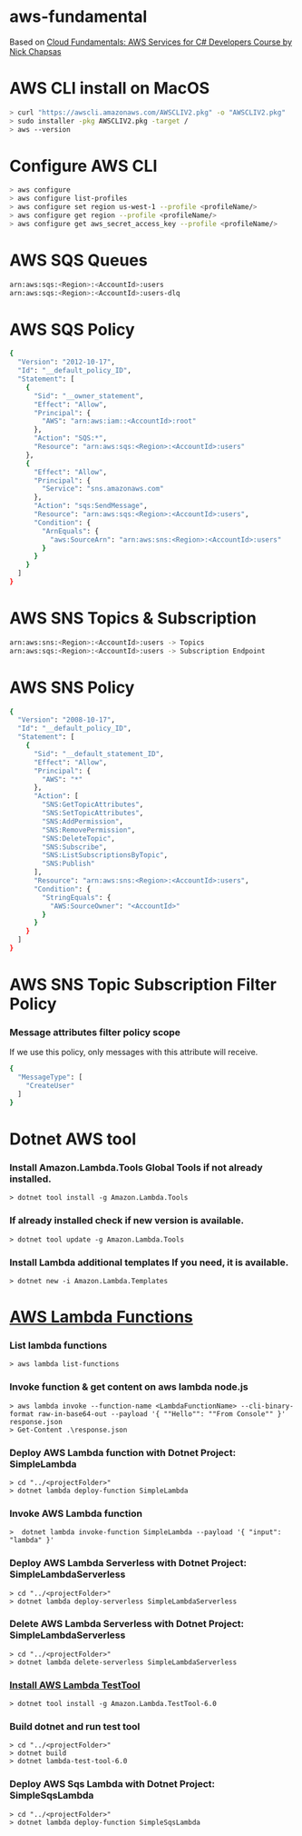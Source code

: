 # aws-fundamental
Based on [Cloud Fundamentals: AWS Services for C# Developers Course by Nick Chapsas](https://dometrain.com/course/cloud-fundamentals-aws-services-for-c-developers/)


# AWS CLI install on MacOS
```sh
> curl "https://awscli.amazonaws.com/AWSCLIV2.pkg" -o "AWSCLIV2.pkg"
> sudo installer -pkg AWSCLIV2.pkg -target /
> aws --version
```
# Configure AWS CLI
```sh
> aws configure
> aws configure list-profiles
> aws configure set region us-west-1 --profile <profileName/>
> aws configure get region --profile <profileName/>
> aws configure get aws_secret_access_key --profile <profileName/>
```

# AWS SQS Queues
```sh
arn:aws:sqs:<Region>:<AccountId>:users
arn:aws:sqs:<Region>:<AccountId>:users-dlq
```

# AWS SQS Policy
```sh
{
  "Version": "2012-10-17",
  "Id": "__default_policy_ID",
  "Statement": [
    {
      "Sid": "__owner_statement",
      "Effect": "Allow",
      "Principal": {
        "AWS": "arn:aws:iam::<AccountId>:root"
      },
      "Action": "SQS:*",
      "Resource": "arn:aws:sqs:<Region>:<AccountId>:users"
    },
    {
      "Effect": "Allow",
      "Principal": {
        "Service": "sns.amazonaws.com"
      },
      "Action": "sqs:SendMessage",
      "Resource": "arn:aws:sqs:<Region>:<AccountId>:users",
      "Condition": {
        "ArnEquals": {
          "aws:SourceArn": "arn:aws:sns:<Region>:<AccountId>:users"
        }
      }
    }
  ]
}
```

# AWS SNS Topics & Subscription
```sh
arn:aws:sns:<Region>:<AccountId>:users -> Topics
arn:aws:sqs:<Region>:<AccountId>:users -> Subscription Endpoint
```

# AWS SNS Policy
```sh
{
  "Version": "2008-10-17",
  "Id": "__default_policy_ID",
  "Statement": [
    {
      "Sid": "__default_statement_ID",
      "Effect": "Allow",
      "Principal": {
        "AWS": "*"
      },
      "Action": [
        "SNS:GetTopicAttributes",
        "SNS:SetTopicAttributes",
        "SNS:AddPermission",
        "SNS:RemovePermission",
        "SNS:DeleteTopic",
        "SNS:Subscribe",
        "SNS:ListSubscriptionsByTopic",
        "SNS:Publish"
      ],
      "Resource": "arn:aws:sns:<Region>:<AccountId>:users",
      "Condition": {
        "StringEquals": {
          "AWS:SourceOwner": "<AccountId>"
        }
      }
    }
  ]
}
```

# AWS SNS Topic Subscription Filter Policy
### Message attributes filter policy scope
If we use this policy, only messages with this attribute will receive.
```sh
{
  "MessageType": [
    "CreateUser"
  ]
}
```

# Dotnet AWS tool
### Install Amazon.Lambda.Tools Global Tools if not already installed.
```
> dotnet tool install -g Amazon.Lambda.Tools
```
### If already installed check if new version is available.
```
> dotnet tool update -g Amazon.Lambda.Tools
```
### Install Lambda additional templates If you need, it is available.
```
> dotnet new -i Amazon.Lambda.Templates
```
# [AWS Lambda Functions](https://docs.aws.amazon.com/lambda/latest/dg/csharp-package-cli.html)
### List lambda functions
```
> aws lambda list-functions
```

### Invoke function & get content on aws lambda node.js
```
> aws lambda invoke --function-name <LambdaFunctionName> --cli-binary-format raw-in-base64-out --payload '{ ""Hello"": ""From Console"" }' response.json
> Get-Content .\response.json
```

### Deploy AWS Lambda function with Dotnet Project: SimpleLambda
```
> cd "../<projectFolder>"
> dotnet lambda deploy-function SimpleLambda
```
### Invoke AWS Lambda function
```
>  dotnet lambda invoke-function SimpleLambda --payload '{ "input": "lambda" }'
```

### Deploy AWS Lambda Serverless with Dotnet Project: SimpleLambdaServerless
```
> cd "../<projectFolder>"
> dotnet lambda deploy-serverless SimpleLambdaServerless
```

### Delete AWS Lambda Serverless with Dotnet Project: SimpleLambdaServerless
```
> cd "../<projectFolder>"
> dotnet lambda delete-serverless SimpleLambdaServerless
```
### [Install AWS Lambda TestTool](https://github.com/aws/aws-lambda-dotnet/blob/master/Tools/LambdaTestTool/README.md#installing-and-running)
```
> dotnet tool install -g Amazon.Lambda.TestTool-6.0
```
### Build dotnet and run test tool
```
> cd "../<projectFolder>"
> dotnet build
> dotnet lambda-test-tool-6.0
```
### Deploy AWS Sqs Lambda with Dotnet Project: SimpleSqsLambda
```
> cd "../<projectFolder>"
> dotnet lambda deploy-function SimpleSqsLambda
```


